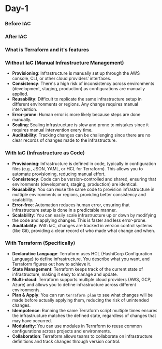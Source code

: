 # Day-1
### Before IAC
### After IAC
### What is Terraform and it's features

### Without IaC (Manual Infrastructure Management)
- **Provisioning**: Infrastructure is manually set up through the AWS console, CLI, or other cloud providers' interfaces.
- **Consistency**: There's a high risk of inconsistency across environments (development, staging, production) as configurations are manually applied.
- **Reusability**: Difficult to replicate the same infrastructure setup in different environments or regions. Any change requires manual intervention.
- **Error-prone**: Human error is more likely because steps are done manually.
- **Scaling**: Scaling infrastructure is slow and prone to mistakes since it requires manual intervention every time.
- **Auditability**: Tracking changes can be challenging since there are no clear records of changes made to the infrastructure.

### With IaC (Infrastructure as Code)
- **Provisioning**: Infrastructure is defined in code, typically in configuration files (e.g., JSON, YAML, or HCL for Terraform). This allows you to automate provisioning, reducing manual effort.
- **Consistency**: Code can be version-controlled and shared, ensuring that environments (development, staging, production) are identical.
- **Reusability**: You can reuse the same code to provision infrastructure in multiple environments or regions, providing better consistency and scalability.
- **Error-free**: Automation reduces human error, ensuring that infrastructure setup is done in a predictable manner.
- **Scalability**: You can easily scale infrastructure up or down by modifying the code and applying changes. This is faster and less error-prone.
- **Auditability**: With IaC, changes are tracked in version control systems (like Git), providing a clear record of who made what change and when.

### With Terraform (Specifically)
- **Declarative Language**: Terraform uses HCL (HashiCorp Configuration Language) to define infrastructure. You describe what you want, and Terraform figures out how to achieve it.
- **State Management**: Terraform keeps track of the current state of infrastructure, making it easy to manage and update.
- **Multi-cloud**: Terraform supports multiple cloud providers (AWS, GCP, Azure) and allows you to define infrastructure across different environments.
- **Plan & Apply**: You can run `terraform plan` to see what changes will be made before actually applying them, reducing the risk of unintended changes.
- **Idempotence**: Running the same Terraform script multiple times ensures the infrastructure matches the defined state, regardless of changes that may have occurred.
- **Modularity**: You can use modules in Terraform to reuse common configurations across projects and environments.
- **Collaboration**: Terraform allows teams to collaborate on infrastructure definitions and track changes through version control.

